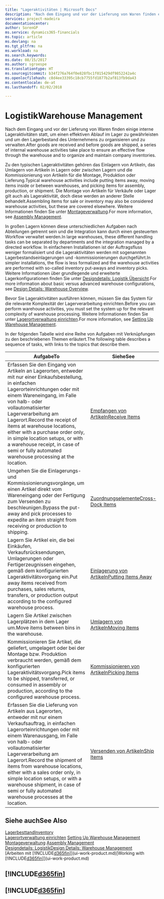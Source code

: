 ```yaml
---
title: "Lageraktivitäten | Microsoft Docs"
description: "Nach dem Eingang und vor der Lieferung von Waren finden einige interne Lageraktivitäten statt, um einen effektiven Ablauf im Lager zu gewährleisten und um den Lagerbestand des Unternehmens zu organisieren und zu verwalten."
services: project-madeira
documentationcenter: 
author: SorenGP
ms.service: dynamics365-financials
ms.topic: article
ms.devlang: na
ms.tgt_pltfrm: na
ms.workload: na
ms.search.keywords: 
ms.date: 08/15/2017
ms.author: sgroespe
ms.translationtype: HT
ms.sourcegitcommit: b34f276a764f0e828fbc1f015429df9852242a4c
ms.openlocfilehash: c8d4ee33395c18cb7755fd1877b2af813fb9da43
ms.contentlocale: de-at
ms.lasthandoff: 02/02/2018

---
```

# <a name="warehouse-management"></a><span data-ttu-id="6d407-103">Logistik</span><span class="sxs-lookup"><span data-stu-id="6d407-103">Warehouse Management</span></span>
<span data-ttu-id="6d407-104">Nach dem Eingang und vor der Lieferung von Waren finden einige interne Lageraktivitäten statt, um einen effektiven Ablauf im Lager zu gewährleisten und um den Lagerbestand des Unternehmens zu organisieren und zu verwalten.</span><span class="sxs-lookup"><span data-stu-id="6d407-104">After goods are received and before goods are shipped, a series of internal warehouse activities take place to ensure an effective flow through the warehouse and to organize and maintain company inventories.</span></span>

<span data-ttu-id="6d407-105">Zu den typischen Lageraktivitäten gehören das Einlagern von Artikeln, das Umlagern von Artikeln in Lagern oder zwischen Lagern und die Kommissionierung von Artikeln für die Montage, Produktion oder Lieferung.</span><span class="sxs-lookup"><span data-stu-id="6d407-105">Typical warehouse activities include putting items away, moving items inside or between warehouses, and picking items for assembly, production, or shipment.</span></span> <span data-ttu-id="6d407-106">Die Montage von Artikeln für Verkäufe oder Lager gilt auch als Lageraktivität, doch diese werden an anderer Stelle behandelt.</span><span class="sxs-lookup"><span data-stu-id="6d407-106">Assembling items for sale or inventory may also be considered warehouse activities, but these are covered elsewhere.</span></span> <span data-ttu-id="6d407-107">Weitere Informationen finden Sie unter [Montageverwaltung](assembly-assemble-items.md).</span><span class="sxs-lookup"><span data-stu-id="6d407-107">For more information, see [Assembly Management](assembly-assemble-items.md).</span></span>  

<span data-ttu-id="6d407-108">In großen Lagern können diese unterschiedlichen Aufgaben nach Abteilungen getrennt sein und die Integration kann durch einen gesteuerten Workflow verwaltet werden.</span><span class="sxs-lookup"><span data-stu-id="6d407-108">In large warehouses, these different handling tasks can be separated by departments and the integration managed by a directed workflow.</span></span> <span data-ttu-id="6d407-109">In einfacheren Installationen ist der Auftragsfluss weniger formalisiert und die Lageraktivitäten werden mit sogenannten Lagerbestandseinlagerungen und -kommissionierungen durchgeführt.</span><span class="sxs-lookup"><span data-stu-id="6d407-109">In simpler installations, the flow is less formalized and the warehouse activities are performed with so-called inventory put-aways and inventory picks.</span></span> <span data-ttu-id="6d407-110">Weitere Informationen über grundlegende und erweiterte Lagerkonfigurationen finden Sie unter [Designdetails: Logistik Übersicht](design-details-warehouse-overview.md).</span><span class="sxs-lookup"><span data-stu-id="6d407-110">For more information about basic versus advanced warehouse configurations, see [Design Details: Warehouse Overview](design-details-warehouse-overview.md).</span></span>

<span data-ttu-id="6d407-111">Bevor Sie Lageraktivitäten ausführen können, müssen Sie das System für die relevante Komplexität der Lagerverarbeitung einrichten.</span><span class="sxs-lookup"><span data-stu-id="6d407-111">Before you can perform warehouse activities, you must set the system up for the relevant complexity of warehouse processing.</span></span> <span data-ttu-id="6d407-112">Weitere Informationen finden Sie unter [Lagerortverwaltung einrichten](warehouse-setup-warehouse.md).</span><span class="sxs-lookup"><span data-stu-id="6d407-112">For more information, see [Setting Up Warehouse Management](warehouse-setup-warehouse.md).</span></span>

 <span data-ttu-id="6d407-113">In der folgenden Tabelle wird eine Reihe von Aufgaben mit Verknüpfungen zu den beschriebenen Themen erläutert.</span><span class="sxs-lookup"><span data-stu-id="6d407-113">The following table describes a sequence of tasks, with links to the topics that describe them.</span></span>   

|<span data-ttu-id="6d407-114">**Aufgabe**</span><span class="sxs-lookup"><span data-stu-id="6d407-114">**To**</span></span>|<span data-ttu-id="6d407-115">**Siehe**</span><span class="sxs-lookup"><span data-stu-id="6d407-115">**See**</span></span>|  
|------------|-------------|  
|<span data-ttu-id="6d407-116">Erfassen Sie den Eingang von Artikeln an Lagerorten, entweder mit nur einer Einkaufsbestellung, in einfachen Lagerorteinrichtungen oder mit einem Wareneingang, im Falle von halb- oder vollautomatisierter Lagerverarbeitung am Lagerort.</span><span class="sxs-lookup"><span data-stu-id="6d407-116">Record the receipt of items at warehouse locations, either with a purchase order only, in simple location setups, or with a warehouse receipt, in case of semi or fully automated warehouse processing at the location.</span></span>|[<span data-ttu-id="6d407-117">Empfangen von Artikeln</span><span class="sxs-lookup"><span data-stu-id="6d407-117">Receive Items</span></span>](warehouse-how-receive-items.md)|
|<span data-ttu-id="6d407-118">Umgehen Sie die Einlagerungs- und Kommissionierungsvorgänge, um einen Artikel direkt vom Wareneingang oder der Fertigung zum Versenden zu beschleunigen.</span><span class="sxs-lookup"><span data-stu-id="6d407-118">Bypass the put-away and pick processes to expedite an item straight from receiving or production to shipping.</span></span>|[<span data-ttu-id="6d407-119">Zuordnungselemente</span><span class="sxs-lookup"><span data-stu-id="6d407-119">Cross-Dock Items</span></span>](warehouse-how-to-cross-dock-items.md)|    
|<span data-ttu-id="6d407-120">Lagern Sie Artikel ein, die bei Einkäufen, Verkaufsrücksendungen, Umlagerungen oder Fertigerzeugnissen eingehen, gemäß dem konfigurierten Lageraktivitätsvorgang ein.</span><span class="sxs-lookup"><span data-stu-id="6d407-120">Put away items received from purchases, sales returns, transfers, or production output according to the configured warehouse process.</span></span>|[<span data-ttu-id="6d407-121">Einlagerung von Artikeln</span><span class="sxs-lookup"><span data-stu-id="6d407-121">Putting Items Away</span></span>](warehouse-put-away-items.md)|
|<span data-ttu-id="6d407-122">Lagern Sie Artikel zwischen Lagerplätzen in dem Lager um.</span><span class="sxs-lookup"><span data-stu-id="6d407-122">Move items between bins in the warehouse.</span></span>|[<span data-ttu-id="6d407-123">Umlagern von Artikeln</span><span class="sxs-lookup"><span data-stu-id="6d407-123">Moving Items</span></span>](warehouse-move-items.md)|
|<span data-ttu-id="6d407-124">Kommissionieren Sie Artikel, die geliefert, umgelagert oder bei der Montage bzw. Produktion verbraucht werden, gemäß dem konfigurierten Lageraktivitätsvorgang.</span><span class="sxs-lookup"><span data-stu-id="6d407-124">Pick items to be shipped, transferred, or consumed in assembly or production, according to the configured warehouse process.</span></span>|[<span data-ttu-id="6d407-125">Kommissionieren von Artikeln</span><span class="sxs-lookup"><span data-stu-id="6d407-125">Picking Items</span></span>](warehouse-pick-items.md)|
|<span data-ttu-id="6d407-126">Erfassen Sie die Lieferung von Artikeln aus Lagerorten, entweder mit nur einem Verkaufsauftrag, in einfachen Lagerorteinrichtungen oder mit einem Warenausgang, im Falle von halb- oder vollautomatisierter Lagerverarbeitung am Lagerort.</span><span class="sxs-lookup"><span data-stu-id="6d407-126">Record the shipment of items from warehouse locations, either with a sales order only, in simple location setups, or with a warehouse shipment, in case of semi or fully automated warehouse processes at the location.</span></span>|[<span data-ttu-id="6d407-127">Versenden von Artikeln</span><span class="sxs-lookup"><span data-stu-id="6d407-127">Ship Items</span></span>](warehouse-how-ship-items.md)|  

## <a name="see-also"></a><span data-ttu-id="6d407-128">Siehe auch</span><span class="sxs-lookup"><span data-stu-id="6d407-128">See Also</span></span>  
[<span data-ttu-id="6d407-129">Lagerbesttand</span><span class="sxs-lookup"><span data-stu-id="6d407-129">Inventory</span></span>](inventory-manage-inventory.md)  
<span data-ttu-id="6d407-130">[Lagerortverwaltung einrichten](warehouse-setup-warehouse.md)   </span><span class="sxs-lookup"><span data-stu-id="6d407-130">[Setting Up Warehouse Management](warehouse-setup-warehouse.md)   </span></span>  
<span data-ttu-id="6d407-131">[Montageverwaltung](assembly-assemble-items.md)  </span><span class="sxs-lookup"><span data-stu-id="6d407-131">[Assembly Management](assembly-assemble-items.md)  </span></span>  
[<span data-ttu-id="6d407-132">Designdetails: Logistik</span><span class="sxs-lookup"><span data-stu-id="6d407-132">Design Details: Warehouse Management</span></span>](design-details-warehouse-management.md)  
<span data-ttu-id="6d407-133">[Arbeiten mit [!INCLUDE[d365fin](includes/d365fin_md.md)]](ui-work-product.md)</span><span class="sxs-lookup"><span data-stu-id="6d407-133">[Working with [!INCLUDE[d365fin](includes/d365fin_md.md)]](ui-work-product.md)</span></span>  

## [!INCLUDE[d365fin](includes/free_trial_md.md)]  
## [!INCLUDE[d365fin](includes/training_link_md.md)]

